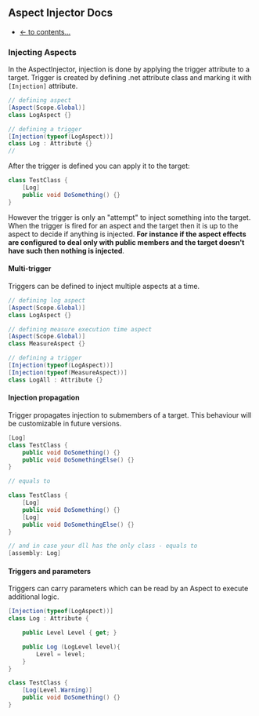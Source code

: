 ## Aspect Injector Docs

- [<- to contents...](readme.md)

### Injecting Aspects

In the AspectInjector, injection is done by applying the trigger attribute to a target.
Trigger is created by defining .net attribute class and marking it with ```[Injection]``` attribute.

```c#
// defining aspect
[Aspect(Scope.Global)]
class LogAspect {}

// defining a trigger
[Injection(typeof(LogAspect))]
class Log : Attribute {}
//
```

After the trigger is defined you can apply it to the target:

```c#
class TestClass {
    [Log]
    public void DoSomething() {}
}
```

However the trigger is only an "attempt" to inject something into the target. When the trigger is fired for an aspect and the target then it is up to the aspect to decide if anything is injected. **For instance if the aspect effects are configured to deal only with public members and the target doesn't have such then nothing is injected**.

#### Multi-trigger

Triggers can be defined to inject multiple aspects at a time.

```c#
// defining log aspect
[Aspect(Scope.Global)]
class LogAspect {}

// defining measure execution time aspect
[Aspect(Scope.Global)]
class MeasureAspect {}

// defining a trigger
[Injection(typeof(LogAspect))]
[Injection(typeof(MeasureAspect))]
class LogAll : Attribute {}
```

#### Injection propagation

Trigger propagates injection to submembers of a target. This behaviour will be customizable in future versions.

```c#
[Log]
class TestClass {
    public void DoSomething() {}
    public void DoSomethingElse() {}
}

// equals to

class TestClass {
    [Log]
    public void DoSomething() {}
    [Log]
    public void DoSomethingElse() {}
}

// and in case your dll has the only class - equals to
[assembly: Log]

```

#### Triggers and parameters

Triggers can carry parameters which can be read by an Aspect to execute additional logic.

```c#
[Injection(typeof(LogAspect))]
class Log : Attribute {

    public Level Level { get; }

    public Log (LogLevel level){
        Level = level;
    }
}

class TestClass {
    [Log(Level.Warning)]
    public void DoSomething() {}
}
```
